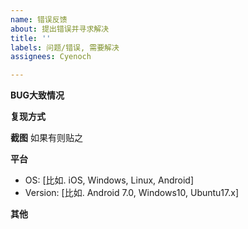 ```yaml
---
name: 错误反馈
about: 提出错误并寻求解决
title: ''
labels: 问题/错误, 需要解决
assignees: Cyenoch

---
```


**BUG大致情况**

**复现方式**

**截图**
如果有则贴之

**平台**
 - OS: [比如. iOS, Windows, Linux, Android]
 - Version: [比如. Android 7.0, Windows10, Ubuntu17.x]

**其他**
